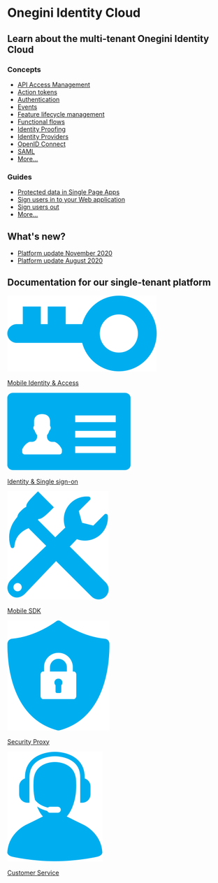 # Onegini Identity Cloud

## Learn about the multi-tenant Onegini Identity Cloud

### Concepts

- [API Access Management](./lorem-ipsum/api-descriptions.md)
- [Action tokens](./lorem-ipsum/action-tokens.md)
- [Authentication](./lorem-ipsum/strong-authentication.md)
- [Events](./lorem-ipsum/monitoring.md)
- [Feature lifecycle management](./lorem-ipsum/feature-lifecycle-management.md)
- [Functional flows](./lorem-ipsum/functional-flows.md)
- [Identity Proofing](#)
- [Identity Providers](identity-providers.md)
- [OpenID Connect](./lorem-ipsum/openid-connect.md)
- [SAML](./lorem-ipsum/saml.md)
- [More...](#)

### Guides

- [Protected data in Single Page Apps](./single-sign-on/protected-data-openid-connect-access-tokens.md)
- [Sign users in to your Web application](./lorem-ipsum/sign-in-web.md)
- [Sign users out](./lorem-ipsum/single-sign-out.md)
- [More...](#)


## What's new?

* [Platform update November 2020](https://blog.onegini.com/onegini-identity-cloud-platform-update-november-2020)
* [Platform update August 2020](https://blog.onegini.com/onegini-identity-cloud-platform-update-august-2020)

## Documentation for our single-tenant platform

<div class="single-tenant-blocks">
    <div class="single-tenant-block single-tenant-block__ts">
    <a href="https://docs-single-tenant.onegini.com/msp/stable/token-server/"><img src="./images/single-tenant/component-token-server-icon.svg" alt="Mobile Identity &;amp; Access"/>
    <p>Mobile Identity &amp; Access</p>
    </a></div>
    <div class="single-tenant-block single-tenant-block__cim">
    <a href="https://docs-single-tenant.onegini.com/cim/stable/idp/"><img src="./images/single-tenant/component-cim-icon.svg" alt="Identity &amp; Single Sign-On"/>
    <p>Identity &amp; Single sign-on</p>
    </a>
    </div>
    <div class="single-tenant-block single-tenant-block__mobile">
    <a href="https://docs-single-tenant.onegini.com/onegini-sdk.html"><img src="./images/single-tenant/component-mobile-sdk-icon.svg" alt="Mobile SDK"/>
    <p>Mobile SDK</p>
    </a>
    </div>
    <div class="single-tenant-block single-tenant-block__sp">
    <a href="https://docs-single-tenant.onegini.com/msp/stable/security-proxy/"><img src="./images/single-tenant/component-security-proxy-icon.svg" alt="Security Proxy"/>
    <p>Security Proxy</p>
    </a>
    </div>
    <div class="single-tenant-block single-tenant-block__uma">
    <a href="https://docs-single-tenant.onegini.com/cim/stable/uma/"><img src="./images/single-tenant/component-uma-icon.svg" alt="Customer Service"/>
    <p>Customer Service</p>
    </a>
    </div>
</div>
